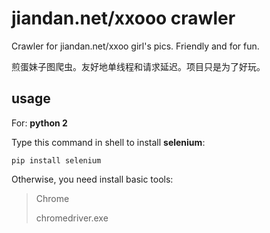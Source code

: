 # jiandan.net/xxooo crawler

Crawler for jiandan.net/xxoo girl's pics. Friendly and for fun.

煎蛋妹子图爬虫。友好地单线程和请求延迟。项目只是为了好玩。

## usage

For: **python 2**

Type this command in shell to install **selenium**:

    pip install selenium

Otherwise, you need install basic tools:
> Chrome
> 
> chromedriver.exe
